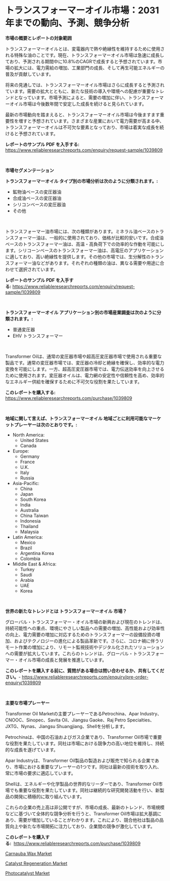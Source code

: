 <p><h1>トランスフォーマーオイル市場：2031年までの動向、予測、競争分析</h1></p><p><strong>市場の概要とレポートの対象範囲</strong></p>
<p><p>トランスフォーマーオイルとは、変電器内で熱や絶縁性を維持するために使用される特殊な油のことです。現在、トランスフォーマーオイル市場は急速に成長しており、予測される期間中に10.8%のCAGRで成長すると予想されています。市場の拡大には、電力需給の増加、工業部門の成長、そして再生可能エネルギーの普及が貢献しています。</p><p>将来の見通しでは、トランスフォーマーオイル市場はさらに成長すると予測されています。需要の拡大とともに、新たな技術の導入や環境への配慮が重要なトレンドとなっています。市場予測によると、需要の増加に伴い、トランスフォーマーオイル市場は今後数年間で安定した成長を続けると見られています。</p><p>最新の市場動向を踏まえると、トランスフォーマーオイル市場は今後ますます重要性を増すと予想されています。さまざまな産業において電力需要が高まる中、トランスフォーマーオイルは不可欠な要素となっており、市場は着実な成長を続けると予想されています。</p></p>
<p><strong>レポートのサンプル PDF を入手する:</strong> <a href="https://www.reliableresearchreports.com/enquiry/request-sample/1039809">https://www.reliableresearchreports.com/enquiry/request-sample/1039809</a></p>
<p>&nbsp;</p>
<p><strong>市場セグメンテーション</strong></p>
<p><strong>トランスフォーマーオイル タイプ別の市場分析は次のように分類されます。:</strong></p>
<p><ul><li>鉱物油ベースの変圧器油</li><li>合成油ベースの変圧器油</li><li>シリコンベースの変圧器油</li><li>その他</li></ul></p>
<p>&nbsp;</p>
<p><p>トランスフォーマー油市場には、次の種類があります。ミネラル油ベースのトランスフォーマー油は、一般的に使用されており、価格が比較的安いです。合成油ベースのトランスフォーマー油は、高温・高負荷下での効率的な作動を可能にします。シリコーンベースのトランスフォーマー油は、高電圧のアプリケーションに適しており、高い絶縁性を提供します。その他の市場では、生分解性のトランスフォーマー油などがあります。それぞれの種類の油は、異なる需要や用途に合わせて選択されています。</p></p>
<p><strong>レポートのサンプル PDF を入手する:</strong>&nbsp;<a href="https://www.reliableresearchreports.com/enquiry/request-sample/1039809">https://www.reliableresearchreports.com/enquiry/request-sample/1039809</a></p>
<p>&nbsp;</p>
<p><strong> トランスフォーマーオイル アプリケーション別の市場産業調査は次のように分類されます。:</strong></p>
<p><ul><li>普通変圧器</li><li>EHV トランスフォーマー</li></ul></p>
<p>&nbsp;</p>
<p><p>Transformer Oilは、通常の変圧器市場や超高圧変圧器市場で使用される重要な製品です。通常の変圧器市場では、変圧器の冷却と絶縁を確保し、効率的な電力変換を可能にします。一方、超高圧変圧器市場では、電力伝送効率を向上させるために使用されます。変圧器オイルは、電力網の安定性や信頼性を高め、効率的なエネルギー供給を確保するために不可欠な役割を果たしています。</p></p>
<p><strong>このレポートを購入する:</strong>&nbsp; <a href="https://www.reliableresearchreports.com/purchase/1039809">https://www.reliableresearchreports.com/purchase/1039809</a></p>
<p>&nbsp;</p>
<p><strong>地域に関して言えば、トランスフォーマーオイル 地域ごとに利用可能なマーケットプレーヤーは次のとおりです。:</strong></p>
<p><ul>
    <li>
        North America:
        <ul>
            <li>United States</li>
            <li>Canada</li>
        </ul>
    </li>
    <li>
        Europe:
        <ul>
            <li>Germany</li>
            <li>France</li>
            <li>U.K.</li>
            <li>Italy</li>
            <li>Russia</li>
        </ul>
    </li>
    <li>
        Asia-Pacific:
        <ul>
            <li>China</li>
            <li>Japan</li>
            <li>South Korea</li>
            <li>India</li>
            <li>Australia</li>
            <li>China Taiwan</li>
            <li>Indonesia</li>
            <li>Thailand</li>
            <li>Malaysia</li>
        </ul>
    </li>
    <li>
        Latin America:
        <ul>
            <li>Mexico</li>
            <li>Brazil</li>
            <li>Argentina Korea</li>
            <li>Colombia</li>
        </ul>
    </li>
    <li>
        Middle East & Africa:
        <ul>
            <li>Turkey</li>
            <li>Saudi</li>
            <li>Arabia</li>
            <li>UAE</li>
            <li>Korea</li>
        </ul>
    </li>
    </ul></p>
<p>&nbsp;</p>
<p><strong>世界の新たなトレンドとは トランスフォーマーオイル 市場？</strong></p>
<p><p>グローバル・トランスフォーマー・オイル市場の新興および現在のトレンドは、持続可能性への重点、環境にやさしい製品への需要の増加、高性能および効率性の向上、電力需要の増加に対応するためのトランスフォーマーの設備投資の増加、およびテクノロジーの進化による製品革新です。さらに、コロナ禍に伴うリモート作業の増加により、リモート監視技術やデジタル化されたソリューションへの需要が拡大しています。これらのトレンドは、グローバル・トランスフォーマー・オイル市場の成長と発展を推進しています。</p></p>
<p><strong>このレポートを購入する前に、質問がある場合は問い合わせるか、共有してください。</strong>- <a href="https://www.reliableresearchreports.com/enquiry/pre-order-enquiry/1039809">https://www.reliableresearchreports.com/enquiry/pre-order-enquiry/1039809</a></p>
<p>&nbsp;</p>
<p><strong>主要な市場プレーヤー</strong></p>
<p><p>Transformer Oil Marketの主要プレーヤーであるPetrochina、Apar Industry、CNOOC、Sinopec、Savita Oil、Jiangsu Gaoke、Raj Petro Specialties、JXTG、Nynas、Jiangsu Shuangjiang、Shellを分析します。 </p><p>Petrochinaは、中国の石油およびガス企業であり、Transformer Oil市場で重要な役割を果たしています。同社は市場における競争力の高い地位を維持し、持続的な成長を遂げています。 </p><p>Apar Industryは、Transformer Oil製品の製造および販売で知られる企業であり、市場における重要なプレーヤーの1つです。同社は最新の技術を取り入れ、常に市場の要求に適応しています。 </p><p>Shellは、エネルギーや化学製品の世界的なリーダーであり、Transformer Oil市場でも重要な役割を果たしています。同社は継続的な研究開発活動を行い、新製品の開発に積極的に取り組んでいます。 </p><p>これらの企業の売上高は非公開ですが、市場の成長、最新のトレンド、市場規模などに基づいて全体的な競争分析を行うと、Transformer Oil市場は拡大基調にあり、需要が増加していることがわかります。これにより、競合他社は製品の品質向上や新たな市場開拓に注力しており、企業間の競争が激化しています。</p></p>
<p><strong>このレポートを購入する:</strong>&nbsp;&nbsp;<a href="https://www.reliableresearchreports.com/purchase/1039809">https://www.reliableresearchreports.com/purchase/1039809</a></p>
<p><p><a href="https://github.com/seekum/Market-Research-Report-List-1/blob/main/carnauba-wax-market.md">Carnauba Wax Market</a></p><p><a href="https://github.com/nancykennedykellievqfqt2/Market-Research-Report-List-1/blob/main/catalyst-regeneration-market.md">Catalyst Regeneration Market</a></p><p><a href="https://github.com/timeliteaut/Market-Research-Report-List-1/blob/main/photocatalyst-market.md">Photocatalyst Market</a></p></p>